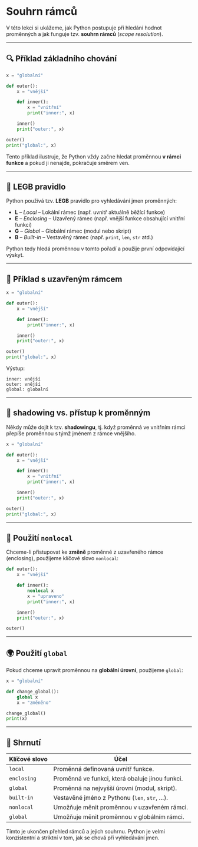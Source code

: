 
# Souhrn rámců

V této lekci si ukážeme, jak Python postupuje při hledání hodnot proměnných a jak funguje tzv. **souhrn rámců** (*scope resolution*).

---

## 🔍 Příklad základního chování

```python
x = "globalní"

def outer():
    x = "vnější"

    def inner():
        x = "vnitřní"
        print("inner:", x)

    inner()
    print("outer:", x)

outer()
print("global:", x)
```

Tento příklad ilustruje, že Python vždy začne hledat proměnnou **v rámci funkce** a pokud ji nenajde, pokračuje směrem ven.

---

## 🧠 LEGB pravidlo

Python používá tzv. **LEGB** pravidlo pro vyhledávání jmen proměnných:

- **L** – *Local* – Lokální rámec (např. uvnitř aktuálně běžící funkce)
- **E** – *Enclosing* – Uzavřený rámec (např. vnější funkce obsahující vnitřní funkci)
- **G** – *Global* – Globální rámec (modul nebo skript)
- **B** – *Built-in* – Vestavěný rámec (např. `print`, `len`, `str` atd.)

Python tedy hledá proměnnou v tomto pořadí a použije první odpovídající výskyt.

---

## 🧪 Příklad s uzavřeným rámcem

```python
x = "globalní"

def outer():
    x = "vnější"

    def inner():
        print("inner:", x)

    inner()
    print("outer:", x)

outer()
print("global:", x)
```

Výstup:
```
inner: vnější
outer: vnější
global: globalní
```

---

## 🧨 shadowing vs. přístup k proměnným

Někdy může dojít k tzv. **shadowingu**, tj. když proměnná ve vnitřním rámci přepíše proměnnou s týmž jménem z rámce vnějšího.

```python
x = "globalní"

def outer():
    x = "vnější"

    def inner():
        x = "vnitřní"
        print("inner:", x)

    inner()
    print("outer:", x)

outer()
print("global:", x)
```

---

## 📛 Použití `nonlocal`

Chceme-li přistupovat ke **změně** proměnné z uzavřeného rámce (enclosing), použijeme klíčové slovo `nonlocal`:

```python
def outer():
    x = "vnější"

    def inner():
        nonlocal x
        x = "upraveno"
        print("inner:", x)

    inner()
    print("outer:", x)

outer()
```

---

## 🌍 Použití `global`

Pokud chceme upravit proměnnou na **globální úrovni**, použijeme `global`:

```python
x = "globalní"

def change_global():
    global x
    x = "změněno"

change_global()
print(x)
```

---

## 🧾 Shrnutí

| Klíčové slovo | Účel |
|---------------|------|
| `local`       | Proměnná definovaná uvnitř funkce. |
| `enclosing`   | Proměnná ve funkci, která obaluje jinou funkci. |
| `global`      | Proměnná na nejvyšší úrovni (modul, skript). |
| `built-in`    | Vestavěné jméno z Pythonu (`len`, `str`, …). |
| `nonlocal`    | Umožňuje měnit proměnnou v uzavřeném rámci. |
| `global`      | Umožňuje měnit proměnnou v globálním rámci. |

Tímto je ukončen přehled rámců a jejich souhrnu. Python je velmi konzistentní a striktní v tom, jak se chová při vyhledávání jmen.
